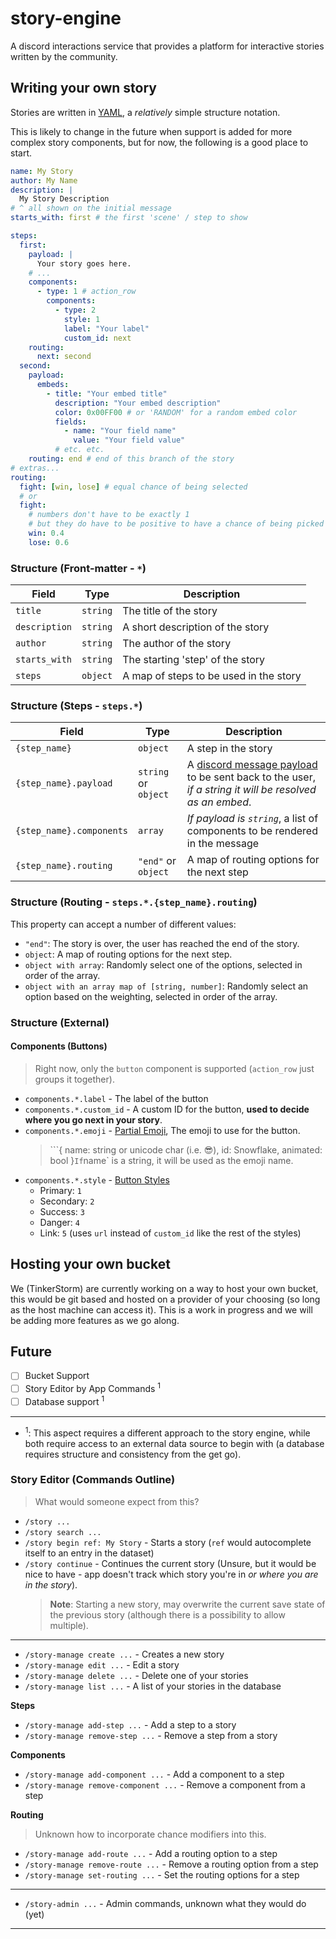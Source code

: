 # story-engine
A discord interactions service that provides a platform for interactive stories written by the community.

## Writing your own story

Stories are written in [YAML](https://yaml.org/), a *relatively* simple structure notation.

This is likely to change in the future when support is added for more complex story components, but for now, the following is a good place to start.

```yaml
name: My Story
author: My Name
description: | 
  My Story Description
# ^ all shown on the initial message
starts_with: first # the first 'scene' / step to show

steps:
  first:
    payload: |
      Your story goes here.
    # ...
    components:
      - type: 1 # action_row
        components:
          - type: 2
            style: 1
            label: "Your label"
            custom_id: next
    routing:
      next: second
  second:
    payload:
      embeds:
        - title: "Your embed title"
          description: "Your embed description"
          color: 0x00FF00 # or 'RANDOM' for a random embed color
          fields:
            - name: "Your field name"
              value: "Your field value"
          # etc. etc.
    routing: end # end of this branch of the story
# extras...
routing:
  fight: [win, lose] # equal chance of being selected
  # or
  fight:
    # numbers don't have to be exactly 1
    # but they do have to be positive to have a chance of being picked to begin with
    win: 0.4
    lose: 0.6
```

### Structure (Front-matter - `*`)

| Field | Type | Description |
| ----- | ---- | ----------- |
| `title` | `string` | The title of the story |
| `description` | `string` | A short description of the story |
| `author` | `string` | The author of the story |
| `starts_with` | `string` | The starting 'step' of the story |
| `steps` | `object` | A map of steps to be used in the story |

### Structure (Steps - `steps.*`)

| Field | Type | Description |
| ----- | ---- | ----------- |
| `{step_name}` | `object` | A step in the story |
| `{step_name}.payload` | `string` or `object` | A [discord message payload](https://discord.com/developers/docs/resources/channel#message-object) to be sent back to the user, *if a string it will be resolved as an embed*. |
| `{step_name}.components` | `array` | *If payload is `string`*, a list of components to be rendered in the message |
| `{step_name}.routing` | `"end"` or `object` | A map of routing options for the next step |

### Structure (Routing - `steps.*.{step_name}.routing`)

This property can accept a number of different values:

- `"end"`: The story is over, the user has reached the end of the story.
- `object`: A map of routing options for the next step.
- `object with array`: Randomly select one of the options, selected in order of the array.
- `object with an array map of [string, number]`: Randomly select an option based on the weighting, selected in order of the array.

### Structure (External)

#### Components (Buttons)

> Right now, only the `button` component is supported (`action_row` just groups it together).

- `components.*.label` - The label of the button
- `components.*.custom_id` - A custom ID for the button, **used to decide where you go next in your story**.
- `components.*.emoji` - [Partial Emoji](https://discord.com/developers/docs/resources/emoji#emoji-object), The emoji to use for the button.
  > ```{ name: string or unicode char (i.e. 😎), id: Snowflake, animated: bool }`
  > If `name` is a string, it will be used as the emoji name.
- `components.*.style` - [Button Styles](https://discord.dev/interactions/message-components#button-object-button-styles)
  - Primary: `1`
  - Secondary: `2`
  - Success: `3`
  - Danger: `4`
  - Link: `5` (uses `url` instead of `custom_id` like the rest of the styles)

## Hosting your own bucket

We (TinkerStorm) are currently working on a way to host your own bucket, this would be git based and hosted on a provider of your choosing (so long as the host machine can access it). This is a work in progress and we will be adding more features as we go along.

## Future

- [ ] Bucket Support
- [ ] Story Editor by App Commands <sup>1</sup>
- [ ] Database support <sup>1</sup>

---

- <sup>1</sup>: This aspect requires a different approach to the story engine, while both require access to an external data source to begin with (a database requires structure and consistency from the get go).

### Story Editor (Commands Outline)

> What would someone expect from this?

- `/story ...`
- `/story search ...`
- `/story begin ref: My Story` - Starts a story (`ref` would autocomplete itself to an entry in the dataset)
- `/story continue` - Continues the current story (Unsure, but it would be nice to have - app doesn't track which story you're in *or where you are in the story*).
  > **Note**: Starting a new story, may overwrite the current save state of the previous story (although there is a possibility to allow multiple).
---

- `/story-manage create ...` - Creates a new story
- `/story-manage edit ...` - Edit a story
- `/story-manage delete ...` - Delete one of your stories
- `/story-manage list ...` - A list of your stories in the database

**Steps**

- `/story-manage add-step ...` - Add a step to a story
- `/story-manage remove-step ...` - Remove a step from a story

**Components**

- `/story-manage add-component ...` - Add a component to a step
- `/story-manage remove-component ...` - Remove a component from a step

**Routing**

> Unknown how to incorporate chance modifiers into this.

- `/story-manage add-route ...` - Add a routing option to a step
- `/story-manage remove-route ...` - Remove a routing option from a step
- `/story-manage set-routing ...` - Set the routing options for a step

---

- `/story-admin ...` - Admin commands, unknown what they would do (yet)

---
